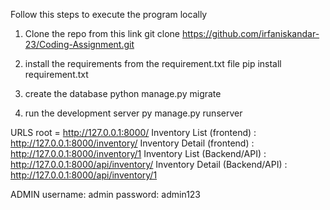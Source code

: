 Follow this steps to execute the program locally


1) Clone the repo from this link 							git clone https://github.com/irfaniskandar-23/Coding-Assignment.git

2) install the requirements from the requirement.txt file 			pip install requirement.txt

3) create the database									python manage.py migrate

4) run the development server								py manage.py runserver



URLS
root = http://127.0.0.1:8000/
Inventory List (frontend) : http://127.0.0.1:8000/inventory/
Inventory Detail (frontend) : http://127.0.0.1:8000/inventory/1
Inventory List (Backend/API) : http://127.0.0.1:8000/api/inventory/
Inventory Detail (Backend/API) : http://127.0.0.1:8000/api/inventory/1



ADMIN
username: admin
password: admin123